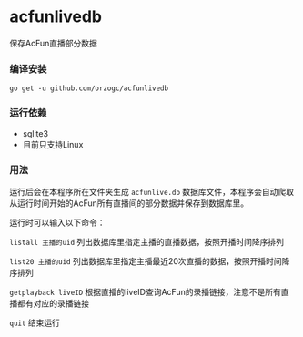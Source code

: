 # acfunlivedb
保存AcFun直播部分数据

### 编译安装
```
go get -u github.com/orzogc/acfunlivedb
```

### 运行依赖
* sqlite3
* 目前只支持Linux

### 用法
运行后会在本程序所在文件夹生成 `acfunlive.db` 数据库文件，本程序会自动爬取从运行时间开始的AcFun所有直播间的部分数据并保存到数据库里。

运行时可以输入以下命令：

`listall 主播的uid` 列出数据库里指定主播的直播数据，按照开播时间降序排列

`list20 主播的uid` 列出数据库里指定主播最近20次直播的数据，按照开播时间降序排列

`getplayback liveID` 根据直播的liveID查询AcFun的录播链接，注意不是所有直播都有对应的录播链接

`quit` 结束运行

